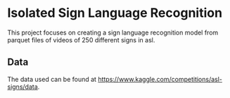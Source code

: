 # Isolated Sign Language Recognition

This project focuses on creating a sign language recognition model from parquet files of videos of 250 different signs in asl.

## Data

The data used can be found at https://www.kaggle.com/competitions/asl-signs/data.
